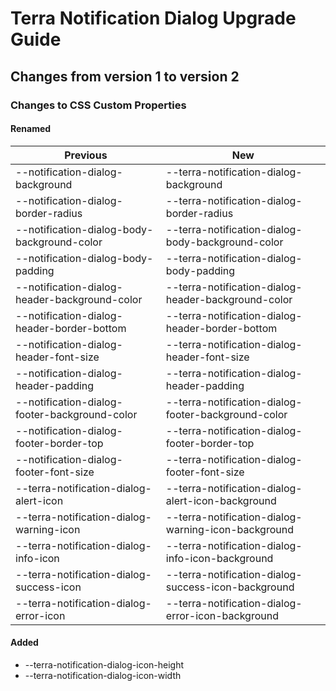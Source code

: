 # Terra Notification Dialog Upgrade Guide
## Changes from version 1 to version 2
### Changes to CSS Custom Properties

#### Renamed
| Previous | New |
|-|-|
| --notification-dialog-background | --terra-notification-dialog-background |
| --notification-dialog-border-radius | --terra-notification-dialog-border-radius |
| --notification-dialog-body-background-color | --terra-notification-dialog-body-background-color |
| --notification-dialog-body-padding | --terra-notification-dialog-body-padding |
| --notification-dialog-header-background-color | --terra-notification-dialog-header-background-color |
| --notification-dialog-header-border-bottom | --terra-notification-dialog-header-border-bottom |
| --notification-dialog-header-font-size | --terra-notification-dialog-header-font-size |
| --notification-dialog-header-padding | --terra-notification-dialog-header-padding |
| --notification-dialog-footer-background-color | --terra-notification-dialog-footer-background-color |
| --notification-dialog-footer-border-top | --terra-notification-dialog-footer-border-top |
| --notification-dialog-footer-font-size | --terra-notification-dialog-footer-font-size |
| --terra-notification-dialog-alert-icon | --terra-notification-dialog-alert-icon-background |
| --terra-notification-dialog-warning-icon | --terra-notification-dialog-warning-icon-background |
| --terra-notification-dialog-info-icon | --terra-notification-dialog-info-icon-background |
| --terra-notification-dialog-success-icon | --terra-notification-dialog-success-icon-background |
| --terra-notification-dialog-error-icon | --terra-notification-dialog-error-icon-background |

#### Added
* --terra-notification-dialog-icon-height
* --terra-notification-dialog-icon-width

